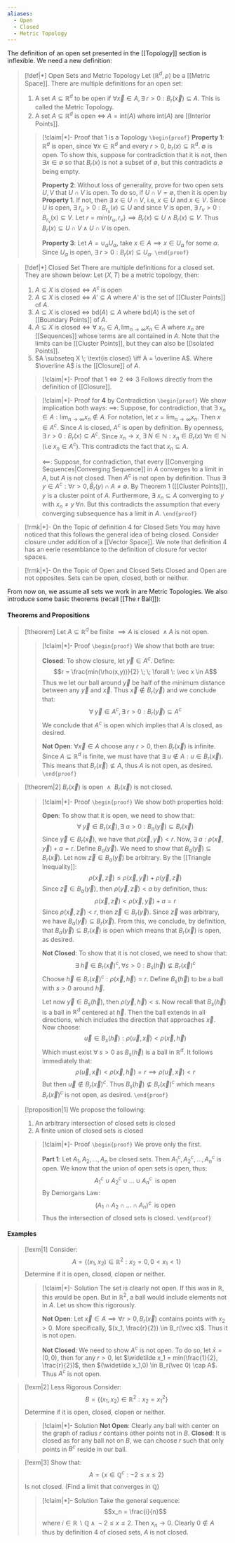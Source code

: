 ```yaml
---
aliases:
  - Open
  - Closed
  - Metric Topology
---
```

The definition of an open set presented in the [[Topology]] section is inflexible. We need a new definition:

>[!def|*] Open Sets and Metric Topology
>Let $(\mathbb{R} ^d, \rho)$ be a [[Metric Space]]. There are multiple definitions for an open set: 
>1. A set $A \subseteq \mathbb{R}^d$ to be open if $\forall \vec x \in A, \exists \; r > 0 : B_r(\vec x) \subseteq A$. This is called the Metric Topology.
>2. A set $A \subseteq \mathbb{R}^d$ is open $\iff$ $A = \text{int}(A)$  where $\text{int}(A)$ are [[Interior Points]].
>
>>[!claim|*]- Proof that $1$ is a Topology
>>`\begin{proof}`
>>**Property 1**: $\mathbb{R}^d$ is open, since $\forall x \in \mathbb{R}^d$ and every $r > 0$, $b_r(x) \subseteq \mathbb{R}^d$.
>>$\emptyset$ is open. To show this, suppose for contradiction that it is not, then $\exists x \in \emptyset$ so that $B_r(x)$ is not a subset of $\emptyset$, but this contradicts $\emptyset$ being empty. 
>>
>>**Property 2**: Without loss of generality, prove for two open sets $U,V$ that $U \cap V$ is open. To do so, if $U\cap V = \emptyset$, then it is open by **Property 1**. If not, then $\exists \; x \in U \cap V$, $\text{i.e}$, $x \in U$ and $x \in V$. 
>>Since $U$ is open, $\exists \; r_u > 0: B_{r_u}(x) \subseteq U$ and since $V$ is open, $\exists \; r_v >0: B_{r_v}(x) \subseteq V$. Let $r = min\{r_u, r_v\} \implies B_r(x) \subseteq U \; \land \; B_r(x) \subseteq V$. Thus $B_r(x) \subseteq U \cap V \; \land \; U \cap V$ is open.
>>
>>**Property 3**: Let $A = \cup_\alpha U_\alpha$, take $x \in A \implies x \in U_\alpha$ for some $\alpha$. Since $U_\alpha$ is open, $\exists \; r >0: B_r(x) \subseteq U_\alpha$.
>> `\end{proof}` 

>[!def|*] Closed Set
>There are multiple definitions for a closed set. They are shown below:
>Let $(X,T)$ be a metric topology, then:
> 1. $A \subseteq X \; \text{is} \; \text{closed} \iff A^c \; \text{is} \; \text{open}$
> 2. $A \subseteq X \; \text{is} \; \text{closed} \iff A' \subseteq A$ where $A’$ is the set of [[Cluster Points]] of $A$.
> 3. $A \subseteq X\; \text{is} \; \text{closed}$ $\iff$ $\text{bd}(A) \subseteq A$ where $\text{bd}(A)$ is the set of [[Boundary Points]] of $A$.
> 4. $A \subseteq X \; \text{is closed} \iff \forall \: x_n \in A, \lim_{n \rightarrow \infty} x_n \in A$ where $x_n$ are [[Sequences]] whose terms are all contained in $A$. Note that the limits can be [[Cluster Points]], but they can also be [[Isolated Points]].
> 5. $A \subseteq X \; \text{is closed} \iff A = \overline A$. Where $\overline A$ is the [[Closure]] of $A$.
> 
>>[!claim|*]- Proof that $1 \iff 2 \iff 3$
>>Follows directly from the definition of [[Closure]].
>
>>[!claim|*]- Proof for **4** by Contradiction
>>`\begin{proof}` We show implication both ways:
>>$\implies$: Suppose, for contradiction, that $\exists \; x_n \in A: \lim_{n \rightarrow \infty} x_n \not\in A$. For notation, let $x= \lim_{n \rightarrow \infty} x_n$. Then $x \in A^c$. Since $A$ is closed, $A^c$ is open by definition. By openness, $\exists \; r > 0: B_r(x) \subseteq A^c$. Since $x_n \rightarrow x$, $\exists \; N \in \mathbb{N} : x_n \in B_r(x) \; \forall n \in \mathbb{N}$ ($\text{i.e}$ $x_n \in A^c$). This contradicts the fact that $x_n \subseteq A$. 
>>
>>$\impliedby$: Suppose, for contradiction, that every [[Converging Sequences|Converging Sequence]] in $A$ converges to a limit in $A$, but $A$ is not closed. 
>>Then $A^c$ is not open by definition. Thus $\exists \; y \in A^c: \forall r >0, \hat B_r(y) \cap A \ne \emptyset$. By Theorem 1 ([[Cluster Points]]), $y$ is a cluster point of $A$. Furthermore, $\exists \: x_n \subseteq A$ converging to $y$ with $x_n \ne y \; \forall n$. But this contradicts the assumption that every converging subsequence has a limit in $A$. 
>> `\end{proof}`

>[!rmk|*]- On the Topic of definition $4$ for Closed Sets 
>You may have noticed that this follows the general idea of being closed. Consider closure under addition of a [[Vector Space]]. We note that definition $4$ has an eerie resemblance to the definition of closure for vector spaces.

>[!rmk|*]- On the Topic of Open and Closed Sets
>Closed and Open are not opposites. Sets can be open, closed, both or neither. 

From now on, we assume all sets we work in are Metric Topologies. We also introduce some basic theorems (recall [[The r Ball]]):
#### Theorems and Propositions
>[!theorem]
>Let $A \subseteq \mathbb{R}^d$ be finite $\implies A$ is closed $\; \land \; A$ is not open.
>>[!claim|*]- Proof
>>`\begin{proof}` We show that both are true:
>>
>>**Closed**: To show closure, let $\vec y \in A^c$. Define: $$r = \frac{min(\rho(x,y))}{2} \; \; \forall \: \vec x \in A$$Thus we let our ball around $\vec y$ be half of the minimum distance between any $\vec y$ and $\vec x$. Thus $\vec x \not\in B_r (\vec y)$ and we conclude that: $$\forall \;\vec y \in A^c, \exists \; r > 0 : B_r(\vec y) \subseteq A^c$$We conclude that $A^c$ is open which implies that $A$ is closed, as desired.
>>
>>**Not Open**: $\forall \vec x \in A$ choose any $r >0$, then $B_r(\vec x)$ is infinite. Since $A \subseteq \mathbb{R}^d$ is finite, we must have that $\exists \; u \not\in A: u \in B_r(\vec x)$. This means that $B_r(\vec x) \not\subseteq A$, thus $A$ is not open, as desired.
>> `\end{proof}`

>[!theorem|2]
>$B_r(\vec x)$ is open $\; \land \;$ $B_r(\vec x)$ is not closed.
>>[!claim|*]- Proof
>>`\begin{proof}` We show both properties hold:
>>
>>**Open**: To show that it is open, we need to show that: $$\forall \; \vec y \in B_r(\vec x), \exists \: a> 0: B_a(\vec y) \subseteq B_r(\vec x)$$Since $\vec y \in B_r(\vec x)$, we have that $\rho (\vec x,\vec y) < r$. Now, $\exists \; a: \rho (\vec x,\vec y) + a = r$. Define $B_a (\vec y)$. We need to show that $B_a(\vec y) \subseteq B_r(\vec x)$. Let now $\vec z \in B_a(\vec y)$ be arbitrary. By the [[Triangle Inequality]]: $$\rho(\vec x,\vec z) \le \rho (\vec x,\vec y) + \rho (\vec y,\vec z)$$Since $\vec z \in B_a(\vec y)$, then $\rho (\vec y,\vec z) < a$ by definition, thus: $$\rho (\vec x,\vec z) < \rho(\vec x,\vec y) + a = r$$Since $\rho(\vec x,\vec z) < r$, then $\vec z \in B_r(\vec y)$. Since $\vec z$ was arbitrary, we have $B_a(\vec y) \subseteq B_r(\vec x)$. From this, we conclude, by definition, that $B_a(\vec y) \subseteq B_r(\vec x)$ is open which means that  $B_r(\vec x)$ is open, as desired.
>>
>>**Not Closed**: To show that it is not closed, we need to show that: $$\exists \: \vec h \in B_r(\vec x)^c, \forall s > 0: B_s(\vec h) \not\subseteq B_r(\vec x)^c$$Choose $\vec h \in B_r(\vec x)^c : \rho (\vec x ,\vec h) = r$. Define $B_s(\vec h)$ to be a ball with $s > 0$ around $\vec h$. 
>>
>>Let now $\vec y \in B_s(\vec h)$, then $\rho (\vec y, \vec h) < s$. Now recall that $B_s(\vec h)$ is a ball in $\mathbb{R}^d$ centered at $\vec h$. Then the ball extends in all directions, which includes the direction that approaches $\vec x$. Now choose: $$\vec u \in B_s(\vec h): \rho(\vec u, \vec x) < \rho(\vec x, \vec h)$$Which must exist $\forall \: s>0$ as $B_s(\vec h)$ is a ball in $\mathbb{R}^d$. It follows immediately that: $$\rho(\vec u, \vec x) < \rho(\vec x, \vec h) = r \implies \rho(\vec u, \vec x) < r$$But then $\vec u \not\in B_r(\vec x)^c$. Thus $B_s(\vec h) \not\subseteq B_r(\vec x)^c$ which means $B_r(\vec x)^c$ is not open, as desired.
>> `\end{proof}`

>[!proposition|1]
>We propose the following: 
>1. An arbitrary intersection of closed sets is closed
>2. A finite union of closed sets is closed
>
>>[!claim|*]- Proof
>>`\begin{proof}` We prove only the first.
>>
>>**Part 1**: Let $A_1, A_2 , \dots , A_n$ be closed sets. Then $A^c_1, A^c_2, \dots , A^c_n$ is open. We know that the union of open sets is open, thus: $$A_1^c \cup A_2^c \cup \dots \cup A_n^c \; \; \text{is \ open}$$By Demorgans Law: $$(A_1 \cap A_2 \cap \dots \cap A_n)^c \; \; \text{is \ open}$$Thus the intersection of closed sets is closed.
>> `\end{proof}`

#### Examples
>[!exm|1] 
>Consider: $$A = \{(x_1,x_2)\in \mathbb{R}^2 : x_2 = 0, 0 < x_1 < 1\} $$
>Determine if it is open, closed, clopen or neither.
>>[!claim|*]- Solution
>>The set is clearly not open. If this was in $\mathbb{R}$, this would be open. But in $\mathbb{R}^2$, a ball would include elements not in $A$. Let us show this rigorously.
>>
>>**Not Open**: Let $\vec x \in A \implies \forall r > 0, B_r(\vec x)$ contains points with $x_2 > 0$. More specifically, $(x_1, \frac{r}{2}) \in B_r(\vec x)$. Thus it is not open.
>>
>>**Not Closed**: We need to show $A^c$ is not open. To do so, let $\bar x = (0,0)$, then for any $r > 0$, let $\widetilde x_1 = min(\frac{1}{2}, \frac{r}{2})$, then $(\widetilde x_1,0) \in B_r(\vec 0) \cap A$. Thus $A^c$ is not open.

>[!exm|2] Less Rigorous
>Consider: $$B = \{(x_1, x_2) \in \mathbb{R}^2: x_2 = x_1^2\}$$Determine if it is open, closed, clopen or neither.
>>[!claim|*]- Solution
>>**Not Open**: Clearly any ball with center on the graph of radius $r$ contains other points not in $B$.
>>**Closed**: It is closed as for any ball not on $B$, we can choose $r$ such that only points in $B^c$ reside in our ball.

>[!exm|3]
>Show that: $$A = \{x \in \mathbb{Q}^c : -2 \le x \le 2\}$$
>Is not closed. (Find a limit that converges in $\mathbb{Q}$)
>>[!claim|*]- Solution
>>Take the general sequence: $$x_n = \frac{i}{n}$$where $i \in \mathbb{R} \backslash \mathbb{Q} \; \land \; -2 \le x \le 2$. Then $x_n \rightarrow 0$. Clearly $0 \not\in A$ thus by definition $4$ of closed sets, $A$ is not closed.
